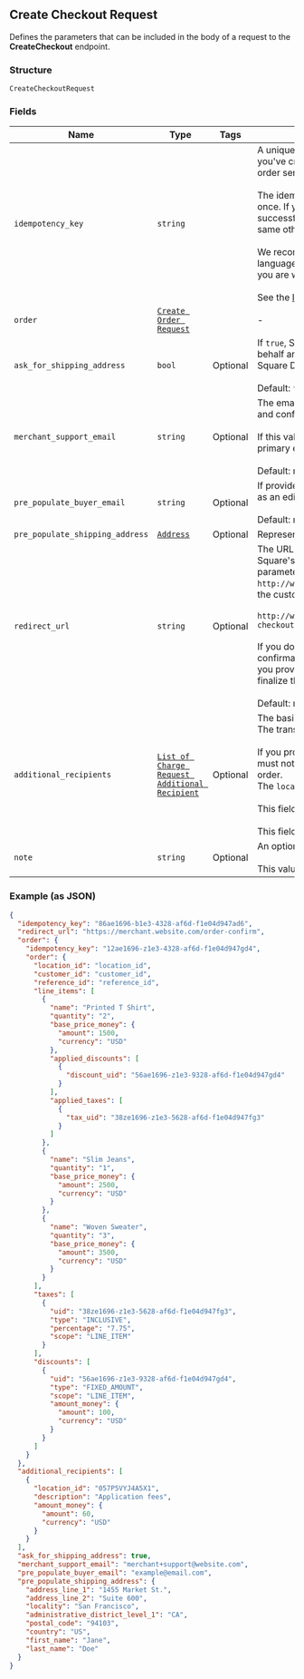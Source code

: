 ## Create Checkout Request

Defines the parameters that can be included in the body of
a request to the __CreateCheckout__ endpoint.

### Structure

`CreateCheckoutRequest`

### Fields

| Name | Type | Tags | Description |
|  --- | --- | --- | --- |
| `idempotency_key` | `string` |  | A unique string that identifies this checkout among others<br>you've created. It can be any valid string but must be unique for every<br>order sent to Square Checkout for a given location ID.<br><br>The idempotency key is used to avoid processing the same order more than<br>once. If you're unsure whether a particular checkout was created<br>successfully, you can reattempt it with the same idempotency key and all the<br>same other parameters without worrying about creating duplicates.<br><br>We recommend using a random number/string generator native to the language<br>you are working in to generate strings for your idempotency keys.<br><br>See the [Idempotency](https://developer.squareup.com/docs/working-with-apis/idempotency) guide for more information. |
| `order` | [`Create Order Request`](/doc/models/create-order-request.md) |  | - |
| `ask_for_shipping_address` | `bool` | Optional | If `true`, Square Checkout will collect shipping information on your<br>behalf and store that information with the transaction information in your<br>Square Dashboard.<br><br>Default: `false`. |
| `merchant_support_email` | `string` | Optional | The email address to display on the Square Checkout confirmation page<br>and confirmation email that the buyer can use to contact the merchant.<br><br>If this value is not set, the confirmation page and email will display the<br>primary email address associated with the merchant's Square account.<br><br>Default: none; only exists if explicitly set. |
| `pre_populate_buyer_email` | `string` | Optional | If provided, the buyer's email is pre-populated on the checkout page<br>as an editable text field.<br><br>Default: none; only exists if explicitly set. |
| `pre_populate_shipping_address` | [`Address`](/doc/models/address.md) | Optional | Represents a physical address. |
| `redirect_url` | `string` | Optional | The URL to redirect to after checkout is completed with `checkoutId`,<br>Square's `orderId`, `transactionId`, and `referenceId` appended as URL<br>parameters. For example, if the provided redirect_url is<br>`http://www.example.com/order-complete`, a successful transaction redirects<br>the customer to:<br><br>`http://www.example.com/order-complete?checkoutId=xxxxxx&orderId=xxxxxx&referenceId=xxxxxx&transactionId=xxxxxx`<br><br>If you do not provide a redirect URL, Square Checkout will display an order<br>confirmation page on your behalf; however Square strongly recommends that<br>you provide a redirect URL so you can verify the transaction results and<br>finalize the order through your existing/normal confirmation workflow.<br><br>Default: none; only exists if explicitly set. |
| `additional_recipients` | [`List of Charge Request Additional Recipient`](/doc/models/charge-request-additional-recipient.md) | Optional | The basic primitive of multi-party transaction. The value is optional.<br>The transaction facilitated by you can be split from here.<br><br>If you provide this value, the `amount_money` value in your additional_recipients<br>must not be more than 90% of the `total_money` calculated by Square for your order.<br>The `location_id` must be the valid location of the app owner merchant.<br><br>This field requires `PAYMENTS_WRITE_ADDITIONAL_RECIPIENTS` OAuth permission.<br><br>This field is currently not supported in sandbox. |
| `note` | `string` | Optional | An optional note to associate with the checkout object.<br><br>This value cannot exceed 60 characters. |

### Example (as JSON)

```json
{
  "idempotency_key": "86ae1696-b1e3-4328-af6d-f1e04d947ad6",
  "redirect_url": "https://merchant.website.com/order-confirm",
  "order": {
    "idempotency_key": "12ae1696-z1e3-4328-af6d-f1e04d947gd4",
    "order": {
      "location_id": "location_id",
      "customer_id": "customer_id",
      "reference_id": "reference_id",
      "line_items": [
        {
          "name": "Printed T Shirt",
          "quantity": "2",
          "base_price_money": {
            "amount": 1500,
            "currency": "USD"
          },
          "applied_discounts": [
            {
              "discount_uid": "56ae1696-z1e3-9328-af6d-f1e04d947gd4"
            }
          ],
          "applied_taxes": [
            {
              "tax_uid": "38ze1696-z1e3-5628-af6d-f1e04d947fg3"
            }
          ]
        },
        {
          "name": "Slim Jeans",
          "quantity": "1",
          "base_price_money": {
            "amount": 2500,
            "currency": "USD"
          }
        },
        {
          "name": "Woven Sweater",
          "quantity": "3",
          "base_price_money": {
            "amount": 3500,
            "currency": "USD"
          }
        }
      ],
      "taxes": [
        {
          "uid": "38ze1696-z1e3-5628-af6d-f1e04d947fg3",
          "type": "INCLUSIVE",
          "percentage": "7.75",
          "scope": "LINE_ITEM"
        }
      ],
      "discounts": [
        {
          "uid": "56ae1696-z1e3-9328-af6d-f1e04d947gd4",
          "type": "FIXED_AMOUNT",
          "scope": "LINE_ITEM",
          "amount_money": {
            "amount": 100,
            "currency": "USD"
          }
        }
      ]
    }
  },
  "additional_recipients": [
    {
      "location_id": "057P5VYJ4A5X1",
      "description": "Application fees",
      "amount_money": {
        "amount": 60,
        "currency": "USD"
      }
    }
  ],
  "ask_for_shipping_address": true,
  "merchant_support_email": "merchant+support@website.com",
  "pre_populate_buyer_email": "example@email.com",
  "pre_populate_shipping_address": {
    "address_line_1": "1455 Market St.",
    "address_line_2": "Suite 600",
    "locality": "San Francisco",
    "administrative_district_level_1": "CA",
    "postal_code": "94103",
    "country": "US",
    "first_name": "Jane",
    "last_name": "Doe"
  }
}
```

